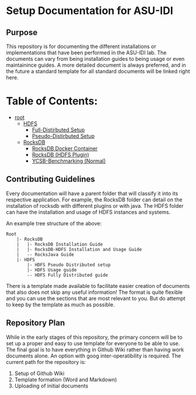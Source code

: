 # Setup Documentation for ASU-IDI

## Purpose
This repository is for documenting the different installations or implementations that have been performed in the ASU-IDI lab. The documents can vary from being installation guides to being usage or even maintainince guides. A more detailed document is always preferred, and in the future a standard template for all standard documents will be linked right here.

# Table of Contents:

+ [root](./)
    + [HDFS](./HDFS/)
        + [Full-Distirbuted Setup](./HDFS/HDFS%20Full-Distributed%20Setup.md)
        + [Pseudo-Distirbuted Setup](./HDFS/HDFS%20Pseudo-Distributed%20Setup.md)
    + [RocksDB](./RocksDB/)
        + [RocksDB Docker Container](./RocksDB/Rocksdb-Docker.md)
        + [RocksDB (HDFS Plugin)](./RocksDB/Rocksdb-HDFS%20Installation.md)
        + [YCSB-Benchmarking (Normal)](./RocksDB/YCSB-Benchmarking.md)


## Contributing Guidelines
Every documentation will have a parent folder that will classify it into its respective application. For example, the RocksDB folder can detail on the installation of rocksdb with different plugins or with java. The HDFS folder can have the installation and usage of HDFS instances and systems. 

An example tree structure of the above:
```
Root
    |- RocksDB
    |   |- RocksDB Installation Guide
    |   |- RocksDB-HDFS Installation and Usage Guide
    |   -- RocksJava Guide
    |- HDFS
        |- HDFS Pseudo Distributed setup
        |- HDFS Usage guide
        -- HDFS Fully Distributed guide
```

There is a template made available to facilitate easier creation of documents that also does not skip any useful information! The format is quite flexible and you can use the sections that are most relevant to you. But do attempt to keep by the template as much as possible.

## Repository Plan
While in the early stages of this repository, the primary concern will be to set up a proper and easy to use template for everyone to be able to use. The final goal is to have everything in Github Wiki rather than having work documents alone. An option with goog inter-operatibility is required. The current path for the repository is:

1. Setup of Github Wiki
2. Template formation (Word and Markdown)
3. Uploading of initial documents
